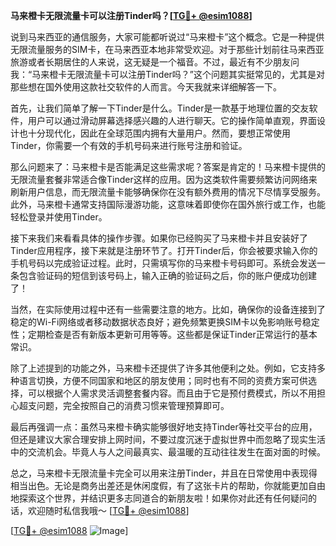 **马来橙卡无限流量卡可以注册Tinder吗？[[TG💪+ @esim1088](https://t.me/s/esim1088)]**

说到马来西亚的通信服务，大家可能都听说过“马来橙卡”这个概念。它是一种提供无限流量服务的SIM卡，在马来西亚本地非常受欢迎。对于那些计划前往马来西亚旅游或者长期居住的人来说，这无疑是一个福音。不过，最近有不少朋友问我：“马来橙卡无限流量卡可以注册Tinder吗？”这个问题其实挺常见的，尤其是对那些想在国外使用这款社交软件的人而言。今天我就来详细解答一下。

首先，让我们简单了解一下Tinder是什么。Tinder是一款基于地理位置的交友软件，用户可以通过滑动屏幕选择感兴趣的人进行聊天。它的操作简单直观，界面设计也十分现代化，因此在全球范围内拥有大量用户。然而，要想正常使用Tinder，你需要一个有效的手机号码来进行账号注册和验证。

那么问题来了：马来橙卡是否能满足这些需求呢？答案是肯定的！马来橙卡提供的无限流量套餐非常适合像Tinder这样的应用。因为这类软件需要频繁访问网络来刷新用户信息，而无限流量卡能够确保你在没有额外费用的情况下尽情享受服务。此外，马来橙卡通常支持国际漫游功能，这意味着即使你在国外旅行或工作，也能轻松登录并使用Tinder。

接下来我们来看看具体的操作步骤。如果你已经购买了马来橙卡并且安装好了Tinder应用程序，接下来就是注册环节了。打开Tinder后，你会被要求输入你的手机号码以完成验证过程。此时，只需填写你的马来橙卡号码即可。系统会发送一条包含验证码的短信到该号码上，输入正确的验证码之后，你的账户便成功创建了！

当然，在实际使用过程中还有一些需要注意的地方。比如，确保你的设备连接到了稳定的Wi-Fi网络或者移动数据状态良好；避免频繁更换SIM卡以免影响账号稳定性；定期检查是否有新版本更新可用等等。这些都是保证Tinder正常运行的基本常识。

除了上述提到的功能之外，马来橙卡还提供了许多其他便利之处。例如，它支持多种语言切换，方便不同国家和地区的朋友使用；同时也有不同的资费方案可供选择，可以根据个人需求灵活调整套餐内容。而且由于它是预付费模式，所以不用担心超支问题，完全按照自己的消费习惯来管理预算即可。

最后再强调一点：虽然马来橙卡确实能够很好地支持Tinder等社交平台的应用，但还是建议大家合理安排上网时间，不要过度沉迷于虚拟世界中而忽略了现实生活中的交流机会。毕竟人与人之间最真实、最温暖的互动往往发生在面对面的时候。

总之，马来橙卡无限流量卡完全可以用来注册Tinder，并且在日常使用中表现得相当出色。无论是商务出差还是休闲度假，有了这张卡片的帮助，你就能更加自由地探索这个世界，并结识更多志同道合的新朋友啦！如果你对此还有任何疑问的话，欢迎随时私信我哦～ [[TG💪+ @esim1088](https://t.me/s/esim1088)] 

[[TG💪+ @esim1088](https://t.me/s/esim1088) ![Image](https://i.postimg.cc/4NQfJmqS/Snipaste-2025-05-13-00-14-12.png)]